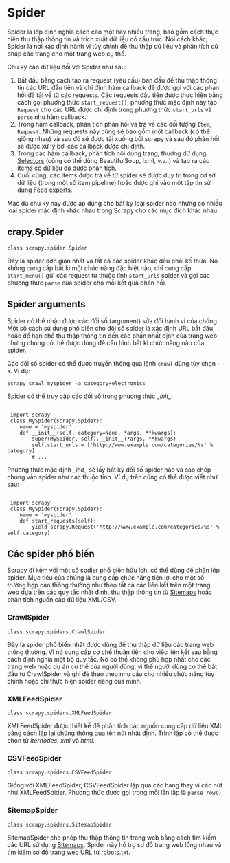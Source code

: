 # Spider

Spider là lớp định nghĩa cách cào một hay nhiều trang, bao gồm cách thực hiện thu thập thông tin và trích xuất dữ liệu có cấu trúc. Nói cách khác, Spider là nơi xác định hành vi tùy chỉnh để thu thập dữ liệu và phân tích cú pháp các trang cho một trang web cụ thể.

Chu kỳ cào dữ liệu đối với Spider như sau:
1. Bắt đầu bằng cách tạo ra request (yêu cầu) ban đầu để thu thập thông tin các URL đầu tiên và chỉ định hàm callback để được gọi với các phản hồi đã tải về từ các requests. Các requests đầu tiên được thực hiện bằng cách gọi phương thức `start_request()`, phương thức mặc định này tạo `Request` cho các URL được chỉ định trong phương thức `start_urls` và `parse` như hàm callback.
2. Trong hàm callback, phân tích phản hồi và trả về các đối tượng `Item`, `Request`. Những requests này cũng sẽ bao gồm một callback (có thể giống nhau) và sau đó sẽ được tải xuống bởi scrapy và sau đó phản hồi sẽ được  xử lý bởi các callback được chỉ định.
3. Trong các hàm callback, phân tích nội dung trang, thường dử dụng [Selectors](https://doc.scrapy.org/en/0.16/topics/selectors.html#topics-selectors "Selectors") (cũng có thể dùng BeautifulSoup, lxml, v.v..) và tạo ra các items có dữ liệu đã được phân tích.
4. Cuối cùng, các items được trả về từ spider sẽ được duy trì trong cơ sở dữ liệu (trong một số item pipeline) hoặc được ghi vào một tập tin sử dụng [Feed exports](https://doc.scrapy.org/en/0.16/topics/feed-exports.html#topics-feed-exports).

Mặc dù chu kỳ này được áp dụng cho bất kỳ loại spider nào nhưng có nhiều loại spider mặc định khác nhau trong Scrapy cho các mục đích khác nhau:

## crapy.Spider

`class scrapy.spider.Spider`

Đây là spider đơn giản nhất và tất cả các spider khác đều phải kế thừa. Nó không cung cấp bất kì một chức năng đặc biệt nào, chỉ cung cấp `start_menu()` gửi các request từ thuộc tính `start_urls` spider và gọi các phương thức `parse` của spider cho mỗi kết quả phản hồi.

## Spider arguments

Spider có thể nhận được các đối số (argument) sửa đổi hành vi của chúng. Một số cách sử dụng phổ biến cho đối số spider là xác định URL bắt đầu hoặc để hạn chế thu thập thông tin đến các phần nhất định của trang web nhưng chúng có thể được dùng để cấu hình bất kì chức năng nào của spider.

Các đối số spider có thể được truyền thông qua lệnh `crawl` dùng tùy chọn `-a`. Ví dụ:

`scrapy crawl myspider -a category=electronics`

Spider có thể truy cập các đối số trong phương thức *\__init__*:
```

 import scrapy
 class MySpider(scrapy.Spider):
    name = 'myspider'
    def __init__(self, category=None, *args, **kwargs):
        super(MySpider, self).__init__(*args, **kwargs)
        self.start_urls = ['http://www.example.com/categories/%s' % category]
        # ...
```
Phương thức mặc định *\__init__* sẽ lấy bất kỳ đối số spider nào và sao chép chúng vào spider như các thuộc tính. Ví dụ trên cũng có thể được viết như sau:
```

 import scrapy
 class MySpider(scrapy.Spider):
    name = 'myspider'
    def start_requests(self):
        yield scrapy.Request('http://www.example.com/categories/%s' % self.category)
```

## Các spider phổ biến

Scrapy đi kèm với một số spdier phổ biến hữu ích, có thể dùng để phân lớp spider. Mục tiêu của chúng là cung cấp chức năng tiện lợi cho một số trường hợp cào thông thường như theo tất cả các liên kết trên một trang web dựa trên các quy tắc nhất định, thu thập thông tin từ [Sitemaps](https://www.sitemaps.org/index.html) hoặc phân tích nguồn cấp dữ liệu XML/CSV.

### CrawlSpider

`class scrapy.spiders.CrawlSpider`

Đây là spider phổ biến nhất được dùng để thu thập dữ liệu các trang web thông thường. Vì nó cung cấp cơ chế thuận tiện cho việc liên kết sau bằng cách định nghĩa một bộ quy tắc. Nó có thể không phù hợp nhất cho các trang web hoặc dự án cụ thể của người dùng, vì thế người dùng có thể bắt đầu từ CrawlSpider và ghi đè theo theo nhu cầu cho nhiều chức năng tùy chỉnh hoặc chỉ thực hiện spider riêng của mình.

### XMLFeedSpider

`class scrapy.spiders.XMLFeedSpider`

XMLFeedSpider được thiết kế để phân tích các nguồn cung cấp dữ liệu XML bằng cách lặp lại chúng thông qua tên nút nhất định. Trình lặp có thể được chọn từ *iternodes*, *xml* và *html*.

### CSVFeedSpider

`class scrapy.spiders.CSVFeedSpider`

Giống với XMLFeedSpider, CSVFeedSpider lặp qua các hàng thay vì các nút như XMLFeedSpider. Phương thức được gọi trong mỗi lần lặp là `parse_row()`.

### SitemapSpider

`class scrapy.spiders.SitemapSpider`

SitemapSpider cho phép thu thập thông tin trang web bằng cách tìm kiếm các URL sử dụng [Sitemaps](https://www.sitemaps.org/index.html).
Spider này hỗ trợ sơ đồ trang web lồng nhau và tìm kiếm sơ đồ trang web URL từ [robots.txt](http://www.robotstxt.org/).
